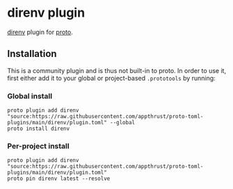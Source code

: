 # direnv plugin

[direnv](https://direnv.net/) plugin for [proto](https://github.com/moonrepo/proto).

## Installation

This is a community plugin and is thus not built-in to proto. In order to use it, first either add it to your global or project-based `.prototools` by running:

### Global install

```shell
proto plugin add direnv "source:https://raw.githubusercontent.com/appthrust/proto-toml-plugins/main/direnv/plugin.toml" --global
proto install direnv
```

### Per-project install

```shell
proto plugin add direnv "source:https://raw.githubusercontent.com/appthrust/proto-toml-plugins/main/direnv/plugin.toml"
proto pin direnv latest --resolve
```
